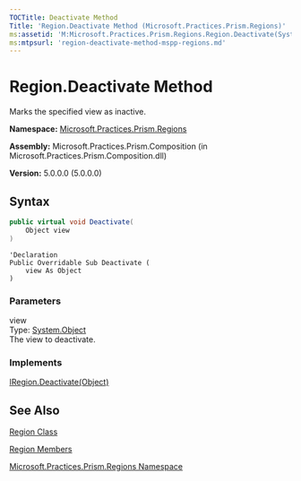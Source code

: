 ```yaml
---
TOCTitle: Deactivate Method
Title: 'Region.Deactivate Method (Microsoft.Practices.Prism.Regions)'
ms:assetid: 'M:Microsoft.Practices.Prism.Regions.Region.Deactivate(System.Object)'
ms:mtpsurl: 'region-deactivate-method-mspp-regions.md'
---
```



# Region.Deactivate Method

Marks the specified view as inactive.

**Namespace:** [Microsoft.Practices.Prism.Regions](/patterns-practices/reference/mspp-regions-namespace)

**Assembly:** Microsoft.Practices.Prism.Composition (in Microsoft.Practices.Prism.Composition.dll)

**Version:** 5.0.0.0 (5.0.0.0)

## Syntax
```C#
public virtual void Deactivate(
	Object view
)
```
```VB
'Declaration
Public Overridable Sub Deactivate ( 
	view As Object
)
```

### Parameters

view  
Type: [System.Object](http://msdn.microsoft.com/en-us/library/e5kfa45b)   
The view to deactivate.

### Implements

[IRegion.Deactivate(Object)](/patterns-practices/reference/iregion-deactivate-method-mspp-regions)

## See Also

[Region Class](/patterns-practices/reference/region-class-mspp-regions)

[Region Members](/patterns-practices/reference/region-members-mspp-regions)

[Microsoft.Practices.Prism.Regions Namespace](/patterns-practices/reference/mspp-regions-namespace)